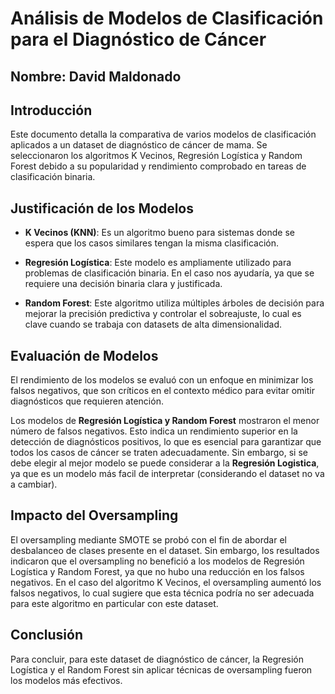 # Análisis de Modelos de Clasificación para el Diagnóstico de Cáncer

## Nombre: David Maldonado

## Introducción

Este documento detalla la comparativa de varios modelos de clasificación aplicados a un dataset de diagnóstico de cáncer de mama. Se seleccionaron los algoritmos K Vecinos, Regresión Logística y Random Forest debido a su popularidad y rendimiento comprobado en tareas de clasificación binaria.

## Justificación de los Modelos

- **K Vecinos (KNN)**: Es un algoritmo bueno para sistemas donde se espera que los casos similares tengan la misma clasificación.

- **Regresión Logística**: Este modelo es ampliamente utilizado para problemas de clasificación binaria. En el caso nos ayudaría, ya que se requiere una decisión binaria clara y justificada.

- **Random Forest**: Este algoritmo utiliza múltiples árboles de decisión para mejorar la precisión predictiva y controlar el sobreajuste, lo cual es clave cuando se trabaja con datasets de alta dimensionalidad.

## Evaluación de Modelos

El rendimiento de los modelos se evaluó con un enfoque en minimizar los falsos negativos, que son críticos en el contexto médico para evitar omitir diagnósticos que requieren atención.

Los modelos de **Regresión Logística y Random Forest** mostraron el menor número de falsos negativos. Esto indica un rendimiento superior en la detección de diagnósticos positivos, lo que es esencial para garantizar que todos los casos de cáncer se traten adecuadamente.
Sin embargo, si se debe elegir al mejor modelo se puede considerar a la **Regresión Logistica**, ya que es un modelo más facil de interpretar (considerando el dataset no va a cambiar).

## Impacto del Oversampling

El oversampling mediante SMOTE se probó con el fin de abordar el desbalanceo de clases presente en el dataset. Sin embargo, los resultados indicaron que el oversampling no benefició a los modelos de Regresión Logística y Random Forest, ya que no hubo una reducción en los falsos negativos. En el caso del algoritmo K Vecinos, el oversampling aumentó los falsos negativos, lo cual sugiere que esta técnica podría no ser adecuada para este algoritmo en particular con este dataset.

## Conclusión

Para concluir, para este dataset de diagnóstico de cáncer, la Regresión Logística y el Random Forest sin aplicar técnicas de oversampling fueron los modelos más efectivos.